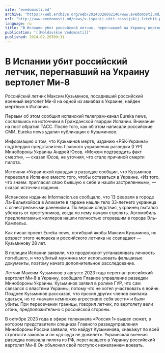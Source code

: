 ```yaml
---
site: "evedomosti.md"
archive: "https://web.archive.org/web/20240328002146/www.evedomosti.md/news/v-ispanii-ubit-rossijskij-letchik-peregnavshij-na-ukrainu-ve"
url: "http://www.evedomosti.md/news/v-ispanii-ubit-rossijskij-letchik-peregnavshij-na-ukrainu-ve"
language: ru
title: "В Испании убит российский летчик, перегнавший на Украину вертолет Ми-8"
publication: '[[Moldavskie Vedomosti]]'
published: 2024-02-20T09:31
---
```


# В Испании убит российский летчик, перегнавший на Украину вертолет Ми-8

Российский летчик Максим Кузьминов, посадивший российский военный вертолет Ми-8 на одной из авиабаз в Украине, найден мертвым в Испании.

Первым об этом сообщил испанский телеграм-канал Eureka news, сославшись на источники в Гражданской гвардии Испании. Внимание на пост обратил ТАСС. После того, как об этом написали российские СМИ, Eureka news удалил публикации о Кузьминове.

Информацию о том, что Кузьминов мертв, изданию «РБК-Украина» подтвердил представитель Главного управления разведки (ГУР) Минобороны Украины Андрей Юсов. «Можем подтвердить факт смерти», — сказал Юсов, не уточняя, что стало причиной смерти пилота.

Источник «Украинской правды» в разведке сообщил, что Кузьминов переехал в Испанию вместо того, чтобы оставаться в Украине. «Из того, что знаем: пригласил свою бывшую к себе и нашли застреленным», — сказал источник издания.

Испанское издание Informacion.es сообщало, что 13 февраля в городе Ла-Вильяхойоса в Аликанте в гараже нашли тело 33-летнего украинца с огнестрельными ранениями. По версии следствия, украинец пытался убежать от преступников, когда по нему начали стрелять. Автомобиль предполагаемых киллеров нашли полностью сгоревшим в городе Эль-Кампельо.

Как писал проект Eureka news, погибший якобы Максим Кузьминов, но возраст этого человека и российского летчика не совпадают — Кузьминову 28 лет.

В полиции Испании заявили, что продолжают устанавливать личность погибшего, и что убитый мужчина мог использовать фальшивые документы, поэтому начато дополнительное расследование.

Летчик Максим Кузьминов в августе 2023 года перегнал российский вертолет Ми-8 в Украину, сообщало Главное управление разведки Минобороны Украины. Кузьминов заявил в ролике ГУР, что сам связался с властями Украины, потому что не хотел участвовать в войне. Позднее Кузьминов рассказал, что просил других членов экипажа сдаться, но те «начали немножко агрессивно себя вести» и были убиты. При пересечении границы, говорил летчик, по вертолету вели огонь, предположительно с российской стороны.

В октябре 2023 года в эфире телеканала «Россия 1» вышел сюжет, в котором представители спецназа Главного разведуправления Минобороны России заявили, что найдут Кузьминова, «накажут по всей строгости закона» и он «до суда не доживет». Украинская военная разведка показала пилота из РФ, перегнавшего в Украину российский вертолет Ми-8 Он объяснил свой поступок нежеланием воевать.